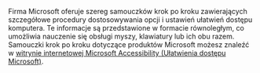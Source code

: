 Firma Microsoft oferuje szereg samouczków krok po kroku zawierających szczegółowe procedury dostosowywania opcji i ustawień ułatwień dostępu komputera. Te informacje są przedstawione w formacie równoległym, co umożliwia nauczenie się obsługi myszy, klawiatury lub ich obu razem. Samouczki krok po kroku dotyczące produktów Microsoft możesz znaleźć w [witrynie internetowej Microsoft Accessibility (Ułatwienia dostępu Microsoft)](http://go.microsoft.com/fwlink/?LinkId=8431).

<!--HONumber=Jul16_HO3-->


